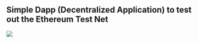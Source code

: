## Simple Dapp (Decentralized Application) to test out the Ethereum Test Net
<img src="https://circleci.com/gh/Alex1100/poke-slots.png?style=shield" />

